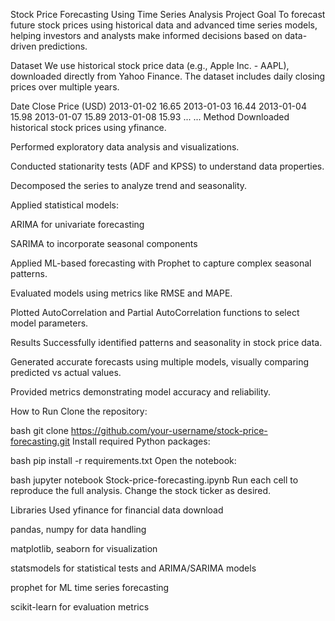 Stock Price Forecasting Using Time Series Analysis
Project Goal
To forecast future stock prices using historical data and advanced time series models, helping investors and analysts make informed decisions based on data-driven predictions.

Dataset
We use historical stock price data (e.g., Apple Inc. - AAPL), downloaded directly from Yahoo Finance. The dataset includes daily closing prices over multiple years.

Date	Close Price (USD)
2013-01-02	16.65
2013-01-03	16.44
2013-01-04	15.98
2013-01-07	15.89
2013-01-08	15.93
...	...
Method
Downloaded historical stock prices using yfinance.

Performed exploratory data analysis and visualizations.

Conducted stationarity tests (ADF and KPSS) to understand data properties.

Decomposed the series to analyze trend and seasonality.

Applied statistical models:

ARIMA for univariate forecasting

SARIMA to incorporate seasonal components

Applied ML-based forecasting with Prophet to capture complex seasonal patterns.

Evaluated models using metrics like RMSE and MAPE.

Plotted AutoCorrelation and Partial AutoCorrelation functions to select model parameters.

Results
Successfully identified patterns and seasonality in stock price data.

Generated accurate forecasts using multiple models, visually comparing predicted vs actual values.

Provided metrics demonstrating model accuracy and reliability.

How to Run
Clone the repository:

bash
git clone https://github.com/your-username/stock-price-forecasting.git
Install required Python packages:

bash
pip install -r requirements.txt
Open the notebook:

bash
jupyter notebook Stock-price-forecasting.ipynb
Run each cell to reproduce the full analysis. Change the stock ticker as desired.

Libraries Used
yfinance for financial data download

pandas, numpy for data handling

matplotlib, seaborn for visualization

statsmodels for statistical tests and ARIMA/SARIMA models

prophet for ML time series forecasting

scikit-learn for evaluation metrics

